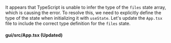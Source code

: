 It appears that TypeScript is unable to infer the type of the `files` state array, which is causing the error. To resolve this, we need to explicitly define the type of the state when initializing it with `useState`. Let's update the `App.tsx` file to include the correct type definition for the `files` state.

#### gui/src/App.tsx (Updated)
